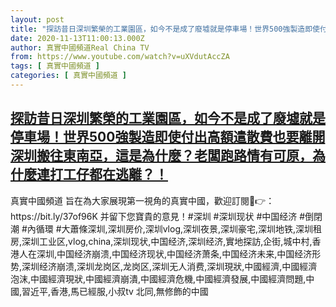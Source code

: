 ```yaml
---
layout: post
title: "探訪昔日深圳繁榮的工業園區，如今不是成了廢墟就是停車場！世界500強製造即使付出高額遣散費也要離開深圳搬往東南亞，這是為什麼？老闆跑路情有可原，為什麼連打工仔都在逃離？！"
date: 2020-11-13T11:00:13.000Z
author: 真實中國頻道Real China TV
from: https://www.youtube.com/watch?v=uXVdutAccZA
tags: [ 真實中國頻道 ]
categories: [ 真實中國頻道 ]
---
```

<!--1605265213000-->
[探訪昔日深圳繁榮的工業園區，如今不是成了廢墟就是停車場！世界500強製造即使付出高額遣散費也要離開深圳搬往東南亞，這是為什麼？老闆跑路情有可原，為什麼連打工仔都在逃離？！](https://www.youtube.com/watch?v=uXVdutAccZA)
------

<div>
真實中國頻道 旨在為大家展現第一視角的真實中國，歡迎訂閱💖👉：https://bit.ly/37of96K  并留下您寶貴的意見！#深圳 #深圳现状 #中国经济 #倒閉潮 #內循環 #大蕭條深圳,深圳房价,深圳vlog,深圳夜景,深圳豪宅,深圳地铁,深圳租房,深圳工业区,vlog,china,深圳现状,中国经济,深圳经济,實地探訪,企街,城中村,香港人在深圳,中国经济崩溃,中国经济现状,中国经济萧条,中国经济未来,中国经济形势,深圳经济崩溃,深圳龙岗区,龙岗区,深圳无人消费,深圳現狀,中國經濟,中國經濟泡沫,中國經濟現狀,中國經濟崩潰,中國經濟危機,中國經濟發展,中國經濟問題,中國,習近平,香港,馬已經服,小叔tv 北同,無修飾的中國
</div>
